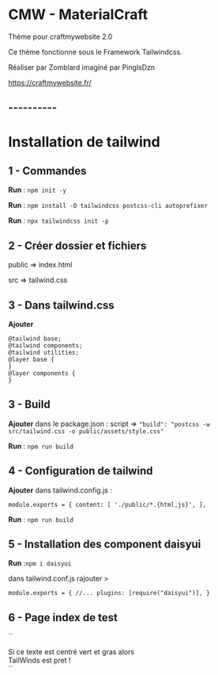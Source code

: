 # CMW - MaterialCraft

Thème pour craftmywebsite 2.0 

Ce thème fonctionne sous le Framework Tailwindcss.

Réaliser par Zomblard imaginé par PinglsDzn

https://craftmywebsite.fr/

## ----------

# Installation de tailwind

## 1 - Commandes
**Run** : `npm init -y `

**Run** : `npm install -D tailwindcss postcss-cli autoprefixer`

**Run** : `npx tailwindcss init -p`

## 2 - Créer dossier et fichiers
public => index.html

src => tailwind.css

## 3 - Dans tailwind.css
**Ajouter** 
```
@tailwind base;
@tailwind components;
@tailwind utilities;
@layer base {
}
@layer components {
}
```

## 3 - Build
**Ajouter** dans le package.json : script => 
``"build": "postcss -w src/tailwind.css -o public/assets/style.css"``

**Run** : ``npm run build``

## 4 - Configuration de tailwind
**Ajouter** dans tailwind.config.js : 

`module.exports = {
  content: [
    './public/*.{html,js}',
  ],`

**Run** : `npm run build`

## 5 - Installation des component daisyui
**Run** :``npm i daisyui``

dans tailwind.conf.js rajouter >

``module.exports = {
  //...
  plugins: [require("daisyui")],
}``

## 6 - Page index de test

``<!DOCTYPE html>
<html lang="fr">
<head>
    <meta charset="utf-8">
    <meta http-equiv="X-UA-Compatible" content="IE=edge">
    <title></title>
    <meta name="description" content="">
    <meta name="viewport" content="width=device-width, initial-scale=1">
    <link rel="stylesheet" href="assets/style.css">
    <script src="https://kit.fontawesome.com/eced519d56.js" crossorigin="anonymous"></script>

</head>

<body>
    <div class="text-green-900 uppercase text-center font-extrabold">Si ce texte est centré vert et gras alors </div>
    <div class="text-green-900 uppercase text-center font-extrabold">TailWinds est pret !</div>
</body>
</html>``
